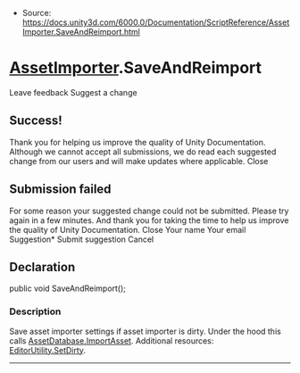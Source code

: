 * Source: https://docs.unity3d.com/6000.0/Documentation/ScriptReference/AssetImporter.SaveAndReimport.html

#  [AssetImporter](https://docs.unity3d.com/6000.0/Documentation/ScriptReference/AssetImporter.html).SaveAndReimport
Leave feedback
Suggest a change
## Success!
Thank you for helping us improve the quality of Unity Documentation. Although we cannot accept all submissions, we do read each suggested change from our users and will make updates where applicable.
Close
## Submission failed
For some reason your suggested change could not be submitted. Please <a>try again</a> in a few minutes. And thank you for taking the time to help us improve the quality of Unity Documentation.
Close
Your name Your email Suggestion* Submit suggestion
Cancel
## Declaration
public void SaveAndReimport(); 
### Description
Save asset importer settings if asset importer is dirty.
Under the hood this calls [AssetDatabase.ImportAsset](https://docs.unity3d.com/6000.0/Documentation/ScriptReference/AssetDatabase.ImportAsset.html). Additional resources: [EditorUtility.SetDirty](https://docs.unity3d.com/6000.0/Documentation/ScriptReference/EditorUtility.SetDirty.html).
* * *
